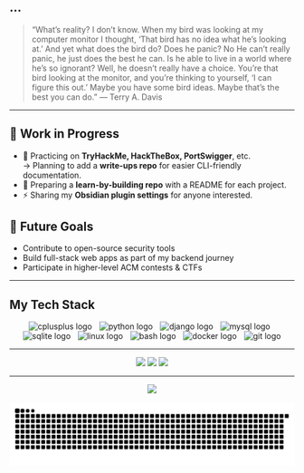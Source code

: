 ...
---
>“What’s reality? I don’t know. When my bird was looking at my computer monitor I thought,
>‘That bird has no idea what he’s looking at.’ And yet what does the bird do? Does he panic? No
>He can’t really panic, he just does the best he can. Is he able to live in a world where he’s so ignorant? Well, he doesn’t really have a choice.
>You’re that bird looking at the monitor, and you’re thinking to yourself, ‘I can figure this out.’
>Maybe you have some bird ideas. Maybe that’s the best you can do.”
― Terry A. Davis

---

## 🔨 Work in Progress
- 🔐 Practicing on **TryHackMe, HackTheBox, PortSwigger**, etc.  
  → Planning to add a **write-ups repo** for easier CLI-friendly documentation.  
- 📂 Preparing a **learn-by-building repo** with a README for each project.  
- ⚡ Sharing my **Obsidian plugin settings** for anyone interested.  

## 🎯 Future Goals
- Contribute to open-source security tools  
- Build full-stack web apps as part of my backend journey  
- Participate in higher-level ACM contests & CTFs

---

## My Tech Stack
<div align="center">
  <img src="https://cdn.simpleicons.org/c++/00599C" height="50" alt="cplusplus logo"  />
  <img width="5" />
  <img src="https://cdn.jsdelivr.net/gh/devicons/devicon/icons/python/python-original.svg" height="50" alt="python logo"  />
  <img width="5" />
  <img src="https://skillicons.dev/icons?i=django" height="50" alt="django logo"  />
  <img width="5" />
  <img src="https://cdn.jsdelivr.net/gh/devicons/devicon/icons/mysql/mysql-original.svg" height="50" alt="mysql logo"  />
  <img width="5" />
  <img src="https://cdn.simpleicons.org/sqlite/003B57" height="50" alt="sqlite logo"  />
  <img width="5" />
  <img src="https://cdn.jsdelivr.net/gh/devicons/devicon/icons/linux/linux-original.svg" height="50" alt="linux logo"  />
  <img width="5" />
  <img src="https://skillicons.dev/icons?i=bash" height="50" alt="bash logo"  />
  <img width="5" />
  <img src="https://cdn.simpleicons.org/docker/2496ED" height="50" alt="docker logo"  />
  <img width="5" />
  <img src="https://cdn.simpleicons.org/git/F05032" height="50" alt="git logo"  />
</div>

---

<div align="center">
  <img src="https://github-readme-stats.vercel.app/api?username=0xRudee&show_icons=true&theme=merko" height="150" />
  <img src="https://github-readme-stats.vercel.app/api/top-langs?username=0xRudee&layout=compact&theme=merko" height="150" />
  <img src="https://streak-stats.demolab.com?user=0xRudee&theme=merko" height="150" />
</div>

---

<div align="center">
  <img src="https://visitor-badge.laobi.icu/badge?page_id=0xRudee.0xRudee&left_color=darkviolet&right_color=limegreen&left_text=Views"  />
</div>

![snake gif](https://github.com/0xRudee/0xRudee/blob/output/github-contribution-grid-snake-dark.svg)
